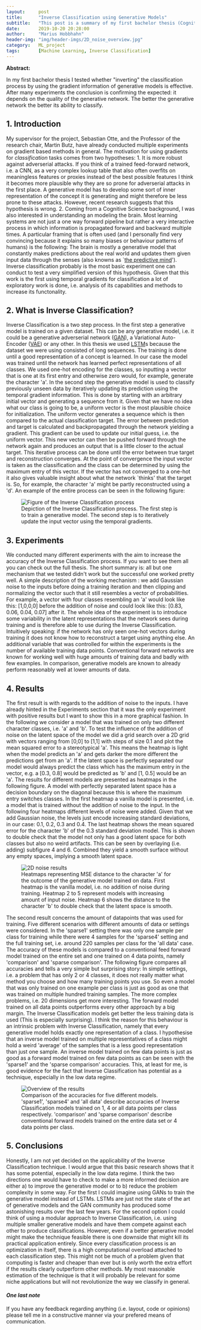 ```yaml
---
layout:     post
title:      "Inverse Classification using Generative Models"
subtitle:   "This post is a summary of my first bachelor thesis (Cognitive Science)"
date:       2019-10-20 20:28:00
author:     "Marius Hobbhahn"
header-img: "img/header-imgs/2D_noise_overview.jpg"
category:   ML_project
tags:       [Machine Learning, Inverse Classification]
---
```


**Abstract:** 

In my first bachelor thesis I tested whether "inverting" the classification process by using the gradient information of generative models is effective. After many experiments the conclusion is confirming the expected: it depends on the quality of the generative network. The better the generative network the better its ability to classify. 

## **1. Introduction**

My supervisor for the project, Sebastian Otte, and the Professor of the research chair, Martin Butz, have already conducted multiple experiments on gradient based methods in general. The motivation for using gradients for *classification* tasks comes from two hypotheses: 1. It is more robust against adverserial attacks. If you think of a trained feed-forward network, i.e. a CNN, as a very complex lookup table that also often overfits on meaningless features or proxies instead of the best possible features I think it becomes more plausible why they are so prone for adverserial attacks in the first place. A generative model has to develop some sort of inner representation of the concept it is generating and might therefore be less prone to these attacks. However, recent research suggests that this hypothesis is wrong. 2. Coming from a Cognitive Science background, I was also interested in understanding an modeling the brain. Most learning systems are not just a one way forward pipeline but rather a very interactive process in which information is propagated forward and backward multiple times. A particular framing that is often used (and I personally find very convincing because it explains so many biases or behaviour patterns of humans) is the following: The brain is mostly a generative model that constantly makes predictions about the real world and updates them given input data through the senses (also knowns as `<a href='https://www.oxfordscholarship.com/view/10.1093/acprof:oso/9780199682737.001.0001/acprof-9780199682737'>the predictive mind</a>'). Inverse classification probably is the most basic experiment one can conduct to test a very simplified version of this hypothesis. Given that this work is the first using temporal gradients for classification a lot of exploratory work is done, i.e. analysis of its capabilities and methods to increase its functonality. 

## **2. What is Inverse Classification?** 

Inverse Classification is a two step process. In the first step a generative model is trained on a given dataset. This can be any generative model, i.e. it could be a generative adverserial network (<a href='https://towardsdatascience.com/understanding-generative-adversarial-networks-gans-cd6e4651a29'>GAN</a>), a Variational Auto-Encoder (<a href='https://towardsdatascience.com/understanding-variational-autoencoders-vaes-f70510919f73'>VAE</a>) or any other. In this thesis we used <a href='https://arxiv.org/abs/1909.09586'>LSTM</a>s because the dataset we were using consisted of long sequences. The training is done until a good representation of a concept is learned. In our case the model was trained until the network has learned perfect representations of all classes. We used one-hot encoding for the classes, so inputting a vector that is one at its first entry and otherwise zero would, for example, generate the character 'a'. In the second step the generative model is used to classify previously unseen data by iteratively updating its prediction using the temporal gradient information. This is done by starting with an arbitrary initial vector and generating a sequence from it. Given that we have no idea what our class is going to be, a uniform vector is the most plausible choice for initialization. The uniform vector generates a sequence which is then compared to the actual classification target. The error between prediction and target is calculated and backpropagated through the network yielding a gradient. This gradient can be used to update our initial guess, i.e. the uniform vector. This new vector can then be pushed forward through the network again and produces an output that is a little closer to the actual target. This iterative process can be done until the error between true target and reconstruction converges. At the point of convergence the input vector is taken as the classification and the class can be determined by using the maximum entry of this vector. If the vector has not converged to a one-hot it also gives valuable insight about what the network `thinks' that the target is. So, for example, the character 'a' might be partly reconstructed using a 'd'. An example of the entire process can be seen in the following figure:

<figure>
  <img src="/img/IC_Bachelor/Gen_IC_figure.jpg" alt="Figure of the Inverse Classification process"/>
  <figcaption>Depiction of the Inverse Classification process. The first step is to train a generative model. The second step is to iteratively update the input vector using the temporal gradients.</figcaption>
</figure>

## **3. Experiments**

We conducted many different experiments with the aim to increase the accuracy of the Inverse Classification process. If you want to see them all you can check out the full thesis. The short summary is: all but one mechanism that we tested didn't work but the successful one worked pretty well. A simple description of the working mechanism : we add Gaussian noise to the inputs before doing a training iteration and then clipping and normalizing the vector such that it still resembles a vector of probabilities. For example, a vector with four classes resembling an 'a' would look like this: [1,0,0,0] before the addition of noise and could look like this: [0.83, 0.06, 0.04, 0.07] after it. The whole idea of the experiment is to introduce some variability in the latent representations that the network sees during training and is therefore able to use during the Inverse Classification. Intuitively speaking: if the network has only seen one-hot vectors during training it does not know how to reconstruct a target using anything else. An additional variable that was controlled for within the experiments is the number of available training data points. Conventional forward networks are known for working well with huge amounts of training data and badly with few examples. In comparison, generative models are known to already perform reasonably well at lower amounts of data.

## **4. Results**

The first result is with regards to the addition of noise to the inputs. I have already hinted in the Experiments section that it was the only experiment with positive results but I want to show this in a more graphical fashion. In the following we consider a model that was trained on only two different character classes, i.e. 'a' and 'b'. To test the influence of the addition of noise on the latent space of the model we did a grid search over a 2D grid with vectors ranging from [0,0] to [1,1] with steps of size 0.1 and plot the mean squared error to a stereotypical 'a'. This means the heatmap is light when the model predicts an 'a' and gets darker the more different the predictions get from an 'a'. If the latent space is perfectly separated our model would always predict the class which has the maximum entry in the vector, e.g. a [0.3, 0.8] would be predicted as 'b' and [1, 0.5] would be an 'a'. The results for different models are presented as heatmaps in the following figure. A model with perfectly separated latent space has a decision boundary on the diagonal because this is where the maximum entry switches classes. In the first heatmap a vanilla model is presented, i.e. a model that is trained without the addition of noise to the input. In the following four heatmaps different levels of noise were added. Given that we add Gaussian noise, the levels just encode increasing standard deviations, in our case: 0.1, 0.2, 0.3 and 0.4. The last heatmap shows the mean squared error for the character 'b' of the 0.3 standard deviation model. This is shown to double check that the model not only has a good latent space for both classes but also no weird artifacts. This can be seen by overlaying (i.e. adding) subfigure 4 and 6. Combined they yield a smooth surface without any empty spaces, implying a smooth latent space.

<figure>
  <img src="/img/IC_Bachelor/2D_noise_overview.jpg" alt="2D noise results"/>
  <figcaption>Heatmaps representing MSE distance to the character 'a' for the outcome of the generative model trained on data. First heatmap is the vanilla model, i.e. no addition of noise during training. Heatmap 2 to 5 represent models with increasing amount of input noise. Heatmap 6 shows the distance to the character 'b' to double check that the latent space is smooth.</figcaption>
</figure>

The second result concerns the amount of datapoints that was used for training. Five different scenarios with different amounts of data or settings were considered. In the 'sparse1' setting there was only one sample per class for training while there were 4 samples for the 'sparse4' setting and the full training set, i.e. around 220 samples per class for the 'all data' case. The accuracy of these models is compared to a conventional feed forward model trained on the entire set and one trained on 4 data points, namely 'comparison' and 'sparse comparison'. The following figure compares all accuracies and tells a very simple but surprising story: In simple settings, i.e. a problem that has only 2 or 4 classes, it does not really matter what method you choose and how many training points you use. So even a model that was only trained on one example per class is just as good as one that was trained on multiple hundred training samples. The more complex problems, i.e. 20 dimensions get more interesting. The forward model trained on all data points outperforms every other approach by a big margin. The Inverse Classification models get better the less training data is used (This is especially surprising). I think the reason for this behaviour is an intrinsic problem with Inverse Classification, namely that every generative model holds exactly one representation of a class. I hypothesise that an inverse model trained on multiple representatives of a class might hold a weird 'average' of the samples that is a less good representation than just one sample. An inverse model trained on few data points is just as good as a forward model trained on few data points as can be seen with the 'sparse1' and the 'sparse comparison' accuracies. This, at least for me, is good evidence for the fact that Inverse Classification has potential as a technique, especially in the low data regime. 

<figure>
  <img src="/img/IC_Bachelor/results_bar_plot.jpg" alt="Overview of the results"/>
  <figcaption>Comparison of the accuracies for five different models. 'sparse1', 'sparse4' and 'all data' describe accuracies of Inverse Classification models trained on 1, 4 or all data points per class respectively. 'comparison' and 'sparse comparison' describe conventional forward models trained on the entire data set or 4 data points per class.</figcaption>
</figure>

## **5. Conclusions**

Honestly, I am not yet decided on the applicability of the Inverse Classification technique. I would argue that this basic research shows that it has some potential, especially in the low data regime. I think the two directions one would have to check to make a more informed decision are either a) to improve the generative model or to b) reduce the problem complexity in some way. For the first I could imagine using GANs to train the generative model instead of LSTMs. LSTMs are just not the state of the art of generative models and the GAN community has produced some astonishing results over the last few years. For the second option I could think of using a modular approach to Inverse Classification, i.e. using multiple smaller generative models and have them compete against each other to produce classifications. 
However, even if a better generative model might make the technique feasible there is one downside that might kill its practical application entirely. Since every classification process is an optimization in itself, there is a high computational overload attached to each classification step. This might not be much of a problem given that computing is faster and cheaper than ever but is only worth the extra effort if the results clearly outperform other methods. My most reasonable estimation of the technique is that it will probably be relevant for some niche applications but will not revolutionize the way we classify in general. 


#### ***One last note***

If you have any feedback regarding anything (i.e. layout, code or opinions) please tell me in a constructive manner via your prefered means of communication.

